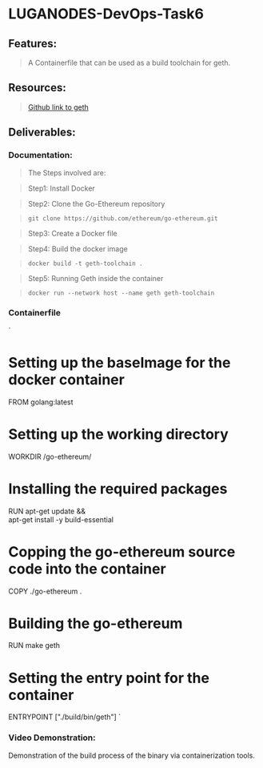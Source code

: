 # LUGANODES-DevOps-Task6

## Features:

> A Containerfile that can be used as a build toolchain for geth.

## Resources:

> [Github link to geth](https://github.com/ethereum/go-ethereum)

## Deliverables:

### Documentation:

> The Steps involved are:

> Step1: Install Docker

> Step2: Clone the Go-Ethereum repository

> `git clone https://github.com/ethereum/go-ethereum.git`

> Step3: Create a Docker file

> Step4: Build the docker image

> `docker build -t geth-toolchain .`

> Step5: Running Geth inside the container

> `docker run --network host --name geth geth-toolchain`

### Containerfile

`

# Setting up the baseImage for the docker container

FROM golang:latest

# Setting up the working directory

WORKDIR /go-ethereum/

# Installing the required packages

RUN apt-get update && \
 apt-get install -y build-essential

# Copping the go-ethereum source code into the container

COPY ./go-ethereum .

# Building the go-ethereum

RUN make geth

# Setting the entry point for the container

ENTRYPOINT ["./build/bin/geth"]
`

### Video Demonstration:

Demonstration of the build process of the binary via containerization tools.
